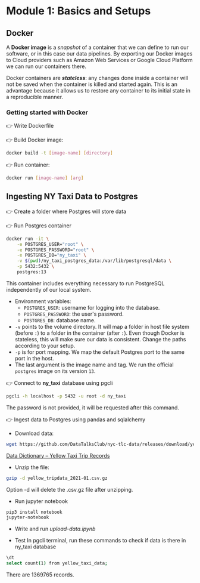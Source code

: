 # Module 1: Basics and Setups

## Docker

A **Docker image** is a _snapshot_ of a container that we can define to run our software, or in this case our data pipelines. By exporting our Docker images to Cloud providers such as Amazon Web Services or Google Cloud Platform we can run our containers there.

Docker containers are ***stateless***: any changes done inside a container will not be saved when the container is killed and started again. This is an advantage because it allows us to restore any container to its initial state in a reproducible manner.

### Getting started with Docker

👉 Write Dockerfile

👉 Build Docker image:
```bash
docker build -t [image-name] [directory]
```

👉 Run container:
```bash
docker run [image-name] [arg]
```

## Ingesting NY Taxi Data to Postgres

👉 Create a folder where Postgres will store data

👉 Run Postgres container
```bash
docker run -it \
    -e POSTGRES_USER="root" \
    -e POSTGRES_PASSWORD="root" \
    -e POSTGRES_DB="ny_taxi" \
    -v $(pwd)/ny_taxi_postgres_data:/var/lib/postgresql/data \
    -p 5432:5432 \
    postgres:13
```

This container includes everything necessary to run PostgreSQL independently of our local system.

* Environment variables:
    * `POSTGRES_USER`: username for logging into the database.
    * `POSTGRES_PASSWORD`: the user's password.
    * `POSTGRES_DB`: database name.
* `-v` points to the volume directory. It will map a folder in host file system (before `:`) to a folder in the container (after `:`). Even though Docker is stateless, this will make sure our data is consistent. Change the paths according to your setup.
* `-p` is for port mapping. We map the default Postgres port to the same port in the host.
* The last argument is the image name and tag. We run the official `postgres` image on its version `13`.

👉 Connect to **ny_taxi** database using pgcli
```bash
pgcli -h localhost -p 5432 -u root -d ny_taxi
```
The password is not provided, it will be requested after this command.

👉 Ingest data to Postgres using pandas and sqlalchemy

* Download data:
```bash
wget https://github.com/DataTalksClub/nyc-tlc-data/releases/download/yellow/yellow_tripdata_2021-01.csv.gz
```

[Data Dictionary – Yellow Taxi Trip Records](https://www.nyc.gov/assets/tlc/downloads/pdf/data_dictionary_trip_records_yellow.pdf)

* Unzip the file: 
```bash
gzip -d yellow_tripdata_2021-01.csv.gz
```

Option -d will delete the .csv.gz file after unzipping.

* Run jupyter notebook
```bash
pip3 install notebook
jupyter-notebook
```
* Write and run _upload-data.ipynb_

* Test
In pgcli terminal, run these commands to check if data is there in ny_taxi database
```bash
\dt
select count(1) from yellow_taxi_data;
```
There are 1369765 records.

